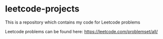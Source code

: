 # leetcode-projects

This is a repository which contains my code for Leetcode problems

Leetcode problems can be found here: https://leetcode.com/problemset/all/